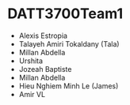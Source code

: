 # DATT3700Team1

- Alexis Estropia
- Talayeh Amiri Tokaldany (Tala)
- Millan Abdella 
- Urshita
- Jozeah Baptiste
- Millan Abdella
- Hieu Nghiem Minh Le (James)
- Amir VL
